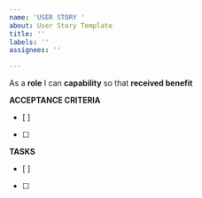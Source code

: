 ```yaml
---
name: 'USER STORY '
about: User Story Template
title: ''
labels: ''
assignees: ''

---
```


As a **role**
I can **capability**
so that **received benefit**

**ACCEPTANCE CRITERIA**
- [ ]
- [ ]

**TASKS**
- [ ]
- [ ]
